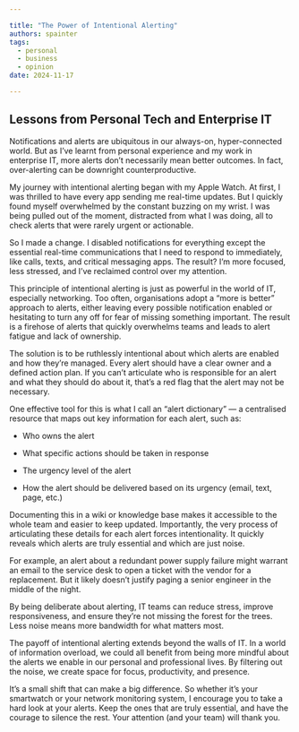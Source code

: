 ```yaml
---

title: "The Power of Intentional Alerting"
authors: spainter
tags:
  - personal
  - business
  - opinion
date: 2024-11-17

---
```


## Lessons from Personal Tech and Enterprise IT

Notifications and alerts are ubiquitous in our always-on, hyper-connected world. But as I’ve learnt from personal experience and my work in enterprise IT, more alerts don’t necessarily mean better outcomes. In fact, over-alerting can be downright counterproductive.
<!-- truncate -->
My journey with intentional alerting began with my Apple Watch. At first, I was thrilled to have every app sending me real-time updates. But I quickly found myself overwhelmed by the constant buzzing on my wrist. I was being pulled out of the moment, distracted from what I was doing, all to check alerts that were rarely urgent or actionable.

So I made a change. I disabled notifications for everything except the essential real-time communications that I need to respond to immediately, like calls, texts, and critical messaging apps. The result? I’m more focused, less stressed, and I’ve reclaimed control over my attention.

This principle of intentional alerting is just as powerful in the world of IT, especially networking. Too often, organisations adopt a “more is better” approach to alerts, either leaving every possible notification enabled or hesitating to turn any off for fear of missing something important. The result is a firehose of alerts that quickly overwhelms teams and leads to alert fatigue and lack of ownership.

The solution is to be ruthlessly intentional about which alerts are enabled and how they’re managed. Every alert should have a clear owner and a defined action plan. If you can’t articulate who is responsible for an alert and what they should do about it, that’s a red flag that the alert may not be necessary.

One effective tool for this is what I call an “alert dictionary” — a centralised resource that maps out key information for each alert, such as:

- Who owns the alert

- What specific actions should be taken in response

- The urgency level of the alert

- How the alert should be delivered based on its urgency (email, text, page, etc.)

Documenting this in a wiki or knowledge base makes it accessible to the whole team and easier to keep updated. Importantly, the very process of articulating these details for each alert forces intentionality. It quickly reveals which alerts are truly essential and which are just noise.

For example, an alert about a redundant power supply failure might warrant an email to the service desk to open a ticket with the vendor for a replacement. But it likely doesn’t justify paging a senior engineer in the middle of the night.

By being deliberate about alerting, IT teams can reduce stress, improve responsiveness, and ensure they’re not missing the forest for the trees. Less noise means more bandwidth for what matters most.

The payoff of intentional alerting extends beyond the walls of IT. In a world of information overload, we could all benefit from being more mindful about the alerts we enable in our personal and professional lives. By filtering out the noise, we create space for focus, productivity, and presence.

It’s a small shift that can make a big difference. So whether it’s your smartwatch or your network monitoring system, I encourage you to take a hard look at your alerts. Keep the ones that are truly essential, and have the courage to silence the rest. Your attention (and your team) will thank you.
